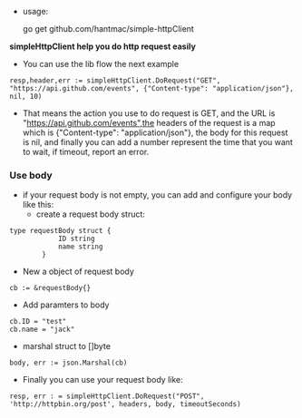 * usage:

    go get github.com/hantmac/simple-httpClient

**simpleHttpClient help you do http request easily**
- You can use the lib flow the next example

```
resp,header,err := simpleHttpClient.DoRequest("GET", "https://api.github.com/events", {"Content-type": "application/json"}, nil, 10)

```
- That means the action you use to do request is GET, and the URL is "https://api.github.com/events",the headers of the request is a map which is {"Content-type": "application/json"}, the body for this request is nil, and finally you can add a number represent the time that you want to wait, if timeout, report an error.
### Use body
- if your request body is not empty, you can add and configure your body like this:
    - create a request body struct:
``` 
type requestBody struct {
            ID string
            name string
        }
```
-  New a object of request body
```
cb := &requestBody{}
```

- Add paramters to body

```
cb.ID = "test"
cb.name = "jack"
```

- marshal struct to []byte

```
body, err := json.Marshal(cb)
  ```

- Finally you can use your request body like:

```
resp, err : = simpleHttpClient.DoRequest("POST", 'http://httpbin.org/post', headers, body, timeoutSeconds)

```
